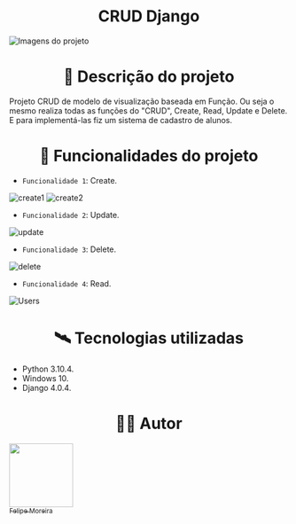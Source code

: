  # <h1 align="center">CRUD Django</h1>


![Imagens do projeto](https://user-images.githubusercontent.com/104744113/171772572-0fb81c04-38aa-4144-971d-dc509eb59055.png)

# <h1 align="center">🧾 Descrição do projeto</h1>

Projeto CRUD de modelo de visualização baseada em Função. Ou seja o mesmo realiza todas as funções do "CRUD", Create, Read, Update e Delete. E para implementá-las fiz um sistema de cadastro de alunos.

# <h1 align="center">🔨 Funcionalidades do projeto</h1>
- `Funcionalidade 1`: Create.


![create1](https://user-images.githubusercontent.com/104744113/171779751-c30d4c41-6d2b-454d-91bb-225143e084d4.PNG)
![create2](https://user-images.githubusercontent.com/104744113/171779775-ba967078-634e-4a48-af3a-65f2a89144f2.PNG)

- `Funcionalidade 2`: Update.
 
![update](https://user-images.githubusercontent.com/104744113/171779983-0c8b5046-e3bc-4f39-8e9e-20082dd3a9b4.PNG)

- `Funcionalidade 3`: Delete.
 
![delete](https://user-images.githubusercontent.com/104744113/171780178-a8caf871-dc19-45d2-b27a-6a548d04b982.PNG)

- `Funcionalidade 4`: Read.

![Users](https://user-images.githubusercontent.com/104744113/171780342-24550b4f-3cdd-4515-81c4-891d6ac5b76d.PNG)

# <h1 align="center">🛰️ Tecnologias utilizadas</h1>
- Python 3.10.4.
- Windows 10.
- Django 4.0.4.

# <h1 align="center">👨‍💻 Autor</h1>

 [<img src="https://avatars.githubusercontent.com/u/104744113?v=4" width=115><br><sub>Felipe Moreira</sub>](https://github.com/FelipeM0reira) 
